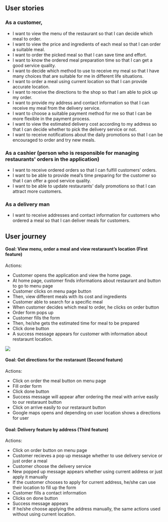  <h2>
    User stories
</h2>    
 
 <h3>
     As a customer,
</h3>

 * I want to view the menu of the restaurant so that I can decide which meal to order. 
 *  I want to view the price and ingredients of each meal so that I can order a suitable meal. 
 * I want to order the picked meal so that I can save time and effort.
 * I want to know the ordered meal preparation time so that I can get a good service quality.
 * I want to decide which method to use to receive my meal so that I have many choices that are suitable for me in different life situations.
 * I want to order a meal using current location so that I can provide accurate location.
 * I want to receive the directions to the shop so that I am able to pick up my order.
 *  I want to provide my address and contact information so that I can receive my meal from the delivery service.
 *  I want to choose a suitable payment method for me so that I can be more flexible in the payment process.
 *  I want to view the estimated delivery cost according to my address so that I can decide whether to pick the delivery service or not.
 *  I want to receive notifications about the daily promotions so that I can be encouraged to order and try new meals.

 <h3>
    As a cashier  (person who is responsible for managing restaurants'  orders in the application)
</h3>



* I want to receive ordered orders so that I can fulfill customers’ orders.
* I want to be able to provide meal’s time preparing for the customer so that I can offer a good service quality.
* I want to be able to update restaurants' daily promotions so that I can attract more customers.
      
 <h3>
    As a delivery man
</h3>   
 
* I want to receive addresses and contact information for customers who ordered a meal so that I can deliver meals for customers.

 <h2>
    User journey
    </h2>    
  
   <h4>
     Goal: View menu, order a meal and view restaraunt’s location (First feature)
   </h4>
   
   Actions:
   * Customer opens the application and view the home page.
   * At home page, customer finds informations about restaurant and button to go to menu page
   * Customer clicks on menu page button 
   * Then, view different meals with its cost and ingredients
   * Customer able to search for a specific meal
   * When customer decides which meal to order, he clicks on order button
   * Order form pops up
   * Customer fills the form 
   * Then, he/she gets the estimated time for meal to be prepared
   * Click done button
   * A success message appears for customer with information about restaraunt location.


[![](https://i.imgur.com/KYx3gCP.png)
](https://)

  <h4>
     Goal: Get directions for the restaraunt (Second feature)
   </h4>
   
   Actions:
   * Click on order the meal button on menu page
   * Fill order form
   * Click done button
   * Success message will appear after ordering the meal with arrive easily to our restaraunt button
   * Click on arrive easily to our restaraunt button
   * Google maps opens and depending on user location shows a directions for user
   
   <h4>
     Goal: Delivery feature by address (Third feature)
   </h4>
   
   Actions:
   * Click on order button on menu page
   * Customer recieves a pop up message whether to use delivery service or just order a meal
   * Customer choose the delivery service 
   * New popped up message appears whether using current address or just apply it manually
   * If the customer chooses to apply for current address, he/she can use their location to fill up the form
   * Customer fills a contact information
   * Clicks on done button
   * Success message appears
   * If he/she choose applying the address manually, the same actions used without using current location.
   
   
      
